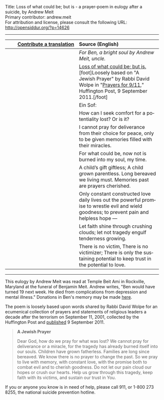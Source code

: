 <html>
<head></head>
<body>
Title: Loss of what could be; but is - a prayer-poem in eulogy after a suicide, by Andrew Meit<br />
Primary contributor: andrew.meit<br />
For attribution and license, please consult the following URL: <a href="http://opensiddur.org/?p=14626">http://opensiddur.org/?p=14626</a>
<p />
<hr />

<table style="margin-left: auto;margin-right: auto;" class="draggable">
<thead><tr><th id="x" style="text-align: right;"><a href="/contributing/upload/">Contribute a translation</a></th><th style="text-align: left;">Source (English)</th></tr></thead>
<tbody>
<tr><td style="vertical-align:top;" width="46%">
<div class="liturgy" lang="he">

</span></div></td>
 
<td style="vertical-align:top;" width="53%">
<div class="english" lang="en">
<em>For Ben, a bright soul
by Andrew Meit, uncle.</em>
</div></td></tr>


<tr><td style="vertical-align:top;" width="46%">
<div class="liturgy" lang="he" style="text-align: right;">

</span></div></td>
 
<td style="vertical-align:top;" width="53%">
<div class="english" lang="en">
<u>Loss of what could be; but is.</u>[foot]Loosely based on "A Jewish Prayer" by Rabbi David Wolpe in "<a href="https://www.huffpost.com/entry/prayer-for-911_n_955705">Prayers for 9/11</a>," Huffington Post, 9 September 2011.[/foot]
</div></td></tr>


<tr><td style="vertical-align:top;" width="46%">
<div class="liturgy" lang="he" style="text-align: right;">

</span></div></td>
 
<td style="vertical-align:top;" width="53%">
<div class="english" lang="en">
Ein Sof:
</div></td></tr>


<tr><td style="vertical-align:top;" width="46%">
<div class="liturgy" lang="he" style="text-align: right;">

</span></div></td>
 
<td style="vertical-align:top;" width="53%">
<div class="english" lang="en">
How can I seek comfort 
for a potentiality lost? 
Or is it?
</div></td></tr>


<tr><td style="vertical-align:top;" width="46%">
<div class="liturgy" lang="he" style="text-align: right;">

</span></div></td>
 
<td style="vertical-align:top;" width="53%">
<div class="english" lang="en">
I cannot pray for deliverance 
from their choice for peace, 
only to be given memories 
filled with their miracles.
</div></td></tr>


<tr><td style="vertical-align:top;" width="46%">
<div class="liturgy" lang="he" style="text-align: right;">

</span></div></td>
 
<td style="vertical-align:top;" width="53%">
<div class="english" lang="en">
For what could be, now not
is burned into my soul, my time.
</div></td></tr>


<tr><td style="vertical-align:top;" width="46%">
<div class="liturgy" lang="he" style="text-align: right;">

</span></div></td>
 
<td style="vertical-align:top;" width="53%">
<div class="english" lang="en">
A child’s gift giftless;
A child grown parentless.
Long bereaved we living must.
Memories past are prayers cherished.
</div></td></tr>


<tr><td style="vertical-align:top;" width="46%">
<div class="liturgy" lang="he" style="text-align: right;">

</span></div></td>
 
<td style="vertical-align:top;" width="53%">
<div class="english" lang="en">
Only constant constructed love daily
lives out the powerful promise
to wrestle evil and wield goodness;
to prevent pain and helpless hope —
</div></td></tr>


<tr><td style="vertical-align:top;" width="46%">
<div class="liturgy" lang="he" style="text-align: right;">

</span></div></td>
 
<td style="vertical-align:top;" width="53%">
<div class="english" lang="en">
Let faith shine through crushing clouds;
let not tragedy engulf tenderness growing.
</div></td></tr>


<tr><td style="vertical-align:top;" width="46%">
<div class="liturgy" lang="he" style="text-align: right;">

</span></div></td>
 
<td style="vertical-align:top;" width="53%">
<div class="english" lang="en">
There is no victim,
There is no victimizer;
There is only the sustaining potential 
to keep trust in the potential to love.
</div></td></tr>
</tbody></table>

<hr />

This eulogy by Andrew Meit was read at Temple Beit Ami in Rockville, Maryland at the funeral of Benjamin Meit. Andrew writes, "Ben would have turned 19 next week. He died from complications from depression and mental illness." Donations in Ben's memory may be made <a href="http://www.benjaminmeit.com/donations/">here</a>.

The poem is loosely based upon words shared by Rabbi David Wolpe for an ecumenical collection of prayers and statements of religious leaders a decade after the terrorism on September 11, 2001, collected by the Huffington Post and <a href="https://www.huffpost.com/entry/prayer-for-911_n_955705">published</a> 9 September 2011.

<blockquote>
<strong>A Jewish Prayer</strong> 

Dear God, how do we pray for what was lost? We cannot pray for deliverance or a miracle, for the tragedy has already burned itself into our souls. Children have grown fatherless. Families are long since bereaved. We know there is no prayer to change the past. So we pray to live with memory, with constant love, with the promise both to combat evil and to cherish goodness. Do not let our pain cloud our hopes or crush our hearts. Help us grow through this tragedy, keep faith with its victims, and sustain our trust in You.
</blockquote>

If you or anyone you know is in need of help, please call 911, or 1-800 273 8255, the national suicide prevention hotline.
</body>
</html>